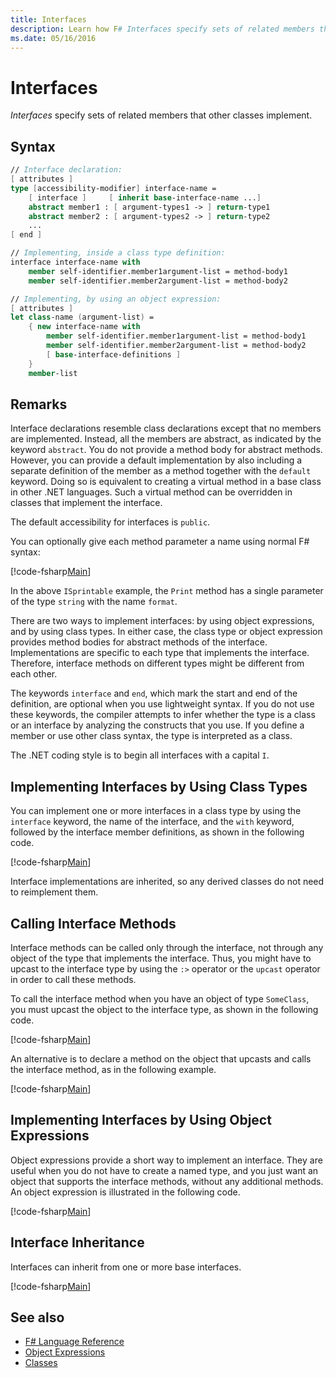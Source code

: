```yaml
---
title: Interfaces
description: Learn how F# Interfaces specify sets of related members that other classes implement.
ms.date: 05/16/2016
---
```

# Interfaces

*Interfaces* specify sets of related members that other classes implement.

## Syntax

```fsharp
// Interface declaration:
[ attributes ]
type [accessibility-modifier] interface-name =
    [ interface ]     [ inherit base-interface-name ...]
    abstract member1 : [ argument-types1 -> ] return-type1
    abstract member2 : [ argument-types2 -> ] return-type2
    ...
[ end ]

// Implementing, inside a class type definition:
interface interface-name with
    member self-identifier.member1argument-list = method-body1
    member self-identifier.member2argument-list = method-body2

// Implementing, by using an object expression:
[ attributes ]
let class-name (argument-list) =
    { new interface-name with
        member self-identifier.member1argument-list = method-body1
        member self-identifier.member2argument-list = method-body2
        [ base-interface-definitions ]
    }
    member-list
```

## Remarks

Interface declarations resemble class declarations except that no members are implemented. Instead, all the members are abstract, as indicated by the keyword `abstract`. You do not provide a method body for abstract methods. However, you can provide a default implementation by also including a separate definition of the member as a method together with the `default` keyword. Doing so is equivalent to creating a virtual method in a base class in other .NET languages. Such a virtual method can be overridden in classes that implement the interface.

The default accessibility for interfaces is `public`.

You can optionally give each method parameter a name using normal F# syntax:

[!code-fsharp[Main](../../../samples/snippets/fsharp/lang-ref-1/snippet24032.fs)]

In the above `ISprintable` example, the `Print` method has a single parameter of the type `string` with the name `format`.

There are two ways to implement interfaces: by using object expressions, and by using class types. In either case, the class type or object expression provides method bodies for abstract methods of the interface. Implementations are specific to each type that implements the interface. Therefore, interface methods on different types might be different from each other.

The keywords `interface` and `end`, which mark the start and end of the definition, are optional when you use lightweight syntax. If you do not use these keywords, the compiler attempts to infer whether the type is a class or an interface by analyzing the constructs that you use. If you define a member or use other class syntax, the type is interpreted as a class.

The .NET coding style is to begin all interfaces with a capital `I`.

## Implementing Interfaces by Using Class Types

You can implement one or more interfaces in a class type by using the `interface` keyword, the name of the interface, and the `with` keyword, followed by the interface member definitions, as shown in the following code.

[!code-fsharp[Main](../../../samples/snippets/fsharp/lang-ref-1/snippet2801.fs)]

Interface implementations are inherited, so any derived classes do not need to reimplement them.

## Calling Interface Methods

Interface methods can be called only through the interface, not through any object of the type that implements the interface. Thus, you might have to upcast to the interface type by using the `:>` operator or the `upcast` operator in order to call these methods.

To call the interface method when you have an object of type `SomeClass`, you must upcast the object to the interface type, as shown in the following code.

[!code-fsharp[Main](../../../samples/snippets/fsharp/lang-ref-1/snippet2802.fs)]

An alternative is to declare a method on the object that upcasts and calls the interface method, as in the following example.

[!code-fsharp[Main](../../../samples/snippets/fsharp/lang-ref-1/snippet2803.fs)]

## Implementing Interfaces by Using Object Expressions

Object expressions provide a short way to implement an interface. They are useful when you do not have to create a named type, and you just want an object that supports the interface methods, without any additional methods. An object expression is illustrated in the following code.

[!code-fsharp[Main](../../../samples/snippets/fsharp/lang-ref-1/snippet2804.fs)]

## Interface Inheritance

Interfaces can inherit from one or more base interfaces.

[!code-fsharp[Main](../../../samples/snippets/fsharp/lang-ref-1/snippet2805.fs)]

## See also

- [F# Language Reference](index.md)
- [Object Expressions](object-expressions.md)
- [Classes](classes.md)